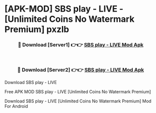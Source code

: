 # [APK-MOD] SBS play - LIVE - [Unlimited Coins No Watermark Premium] pxzlb



<div align="center">
<h3>🔴 Download [Server1] 👉👉 <a href="https://momento.my/?title=SBS_play_-_LIVE">SBS play - LIVE Mod Apk</a></h3><br>

<h3>🔴 Download [Server2] 👉👉 <a href="https://momento.my/?title=SBS_play_-_LIVE">SBS play - LIVE Mod Apk</a></h3>
</div>



Download SBS play - LIVE 

Free APK MOD SBS play - LIVE [Unlimited Coins No Watermark Premium]

Download SBS play - LIVE [Unlimited Coins No Watermark Premium] Mod For Android
